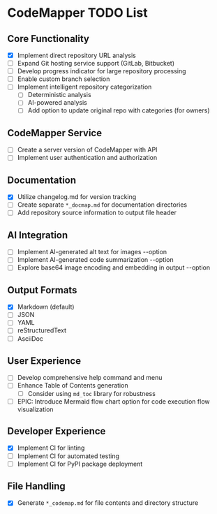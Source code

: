 # CodeMapper TODO List

## Core Functionality

- [x] Implement direct repository URL analysis
- [ ] Expand Git hosting service support (GitLab, Bitbucket)
- [ ] Develop progress indicator for large repository processing
- [ ] Enable custom branch selection
- [ ] Implement intelligent repository categorization
  - [ ] Deterministic analysis
  - [ ] AI-powered analysis
  - [ ] Add option to update original repo with categories (for owners)

## CodeMapper Service

- [ ] Create a server version of CodeMapper with API
- [ ] Implement user authentication and authorization

## Documentation

- [x] Utilize changelog.md for version tracking
- [ ] Create separate `*_docmap.md` for documentation directories
- [ ] Add repository source information to output file header

## AI Integration

- [ ] Implement AI-generated alt text for images --option
- [ ] Implement AI-generated code summarization --option
- [ ] Explore base64 image encoding and embedding in output --option

## Output Formats

- [x] Markdown (default)
- [ ] JSON
- [ ] YAML
- [ ] reStructuredText
- [ ] AsciiDoc

## User Experience

- [ ] Develop comprehensive help command and menu
- [ ] Enhance Table of Contents generation
  - [ ] Consider using `md_toc` library for robustness
- [ ] EPIC: Introduce Mermaid flow chart option for code execution flow visualization

## Developer Experience

- [x] Implement CI for linting
- [ ] Implement CI for automated testing
- [ ] Implement CI for PyPI package deployment

## File Handling

- [x] Generate `*_codemap.md` for file contents and directory structure
